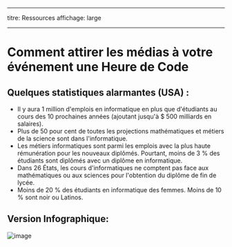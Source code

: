 * * *

titre: Ressources affichage: large

* * *

# Comment attirer les médias à votre événement une Heure de Code

## Quelques statistiques alarmantes (USA) :

  * Il y aura 1 million d'emplois en informatique en plus que d'étudiants au cours des 10 prochaines années (ajoutant jusqu'à $ 500 milliards en salaires).
  * Plus de 50 pour cent de toutes les projections mathématiques et métiers de la science sont dans l'informatique. 
  * Les métiers informatiques sont parmi les emplois avec la plus haute rémunération pour les nouveaux diplômés. Pourtant, moins de 3 % des étudiants sont diplômés avec un diplôme en informatique.
  * Dans 26 États, les cours d'informatiques ne comptent pas face aux mathématiques ou aux sciences pour l'obtention du diplôme de fin de lycée. 
  * Moins de 20 % des étudiants en informatique des femmes. Moins de 10 % sont noir ou Latinos.

## Version Infographique:

![image](http://code.org/images/fit-8000/Code.org_infographic.png)